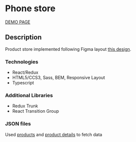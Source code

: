 # Phone store

[DEMO PAGE](https://FE-feb20-5.github.io/react_phone-catalog/)

## Description
Product store implemented following Figma layout [this design](https://www.figma.com/file/uEetgWenSRxk9jgiym6Yzp/Phone-catalog-redesign?node-id=1%3A2).

### Technologies
- React/Redux
- HTML5/CCS3, Sass, BEM, Responsive Layout
- Typescript

### Additional Libraries
- Redux Trunk
- React Transition Group

### JSON files

Used [products](https://FE-feb20-5.github.io/react_phone-catalog/api/products.json) and [product details](https://FE-feb20-5.github.io/react_phone-catalog/api/products/motorola-xoom.json) tо fetch data

